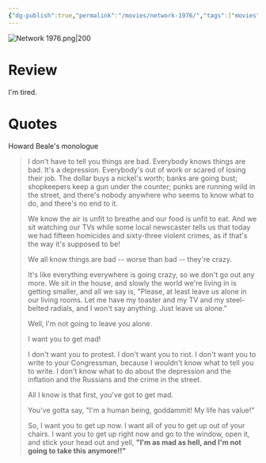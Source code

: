 ```yaml
---
{"dg-publish":true,"permalink":"/movies/network-1976/","tags":["movies"],"created":"2024-02-20","updated":"2024-08-19"}
---
```



![Network 1976.png|200](/img/user/Attachments/Network%201976.png)

# Review

I'm tired.

# Quotes

Howard Beale's monologue

> I don't have to tell you things are bad. Everybody knows things are bad. It's a depression. Everybody's out of work or scared of losing their job. The dollar buys a nickel's worth; banks are going bust; shopkeepers keep a gun under the counter; punks are running wild in the street, and there's nobody anywhere who seems to know what to do, and there's no end to it.
>
> We know the air is unfit to breathe and our food is unfit to eat. And we sit watching our TVs while some local newscaster tells us that today we had fifteen homicides and sixty-three violent crimes, as if that's the way it's supposed to be!
>
> We all know things are bad -- worse than bad -- they're crazy.
>
> It's like everything everywhere is going crazy, so we don't go out any more. We sit in the house, and slowly the world we're living in is getting smaller, and all we say is, "Please, at least leave us alone in our living rooms. Let me have my toaster and my TV and my steel-belted radials, and I won't say anything. Just leave us alone."
>
> Well, I'm not going to leave you alone.
>
> I want you to get mad!
>
> I don't want you to protest. I don't want you to riot. I don't want you to write to your Congressman, because I wouldn't know what to tell you to write. I don't know what to do about the depression and the inflation and the Russians and the crime in the street.
>
> All I know is that first, you've got to get mad.
>
> You've gotta say, "I'm a human being, goddammit! My life has value!"
>
> So, I want you to get up now. I want all of you to get up out of your chairs. I want you to get up right now and go to the window, open it, and stick your head out and yell, **"I'm as mad as hell, and I'm not going to take this anymore!!"**

